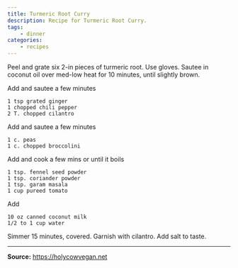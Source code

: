 ```yaml
---
title: Turmeric Root Curry
description: Recipe for Turmeric Root Curry.
tags:
    - dinner
categories:
    - recipes
---
```


Peel and grate six 2-in pieces of turmeric root. Use gloves. Sautee in coconut oil over med-low heat for 10 minutes, until slightly brown.

Add and sautee a few minutes

```
1 tsp grated ginger
1 chopped chili pepper
2 T. chopped cilantro
```

Add and sautee a few minutes

```
1 c. peas
1 c. chopped broccolini
```

Add and cook a few mins or until it boils

```
1 tsp. fennel seed powder
1 tsp. coriander powder
1 tsp. garam masala
1 cup pureed tomato
```

Add

```
10 oz canned coconut milk
1/2 to 1 cup water
```

Simmer 15 minutes, covered. Garnish with cilantro. Add salt to taste.

---

**Source:** <https://holycowvegan.net>